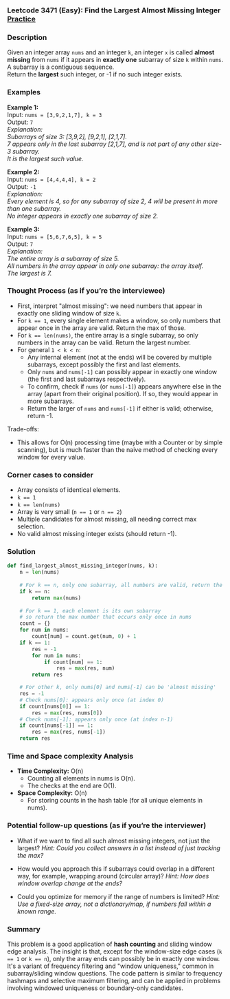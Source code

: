 ### Leetcode 3471 (Easy): Find the Largest Almost Missing Integer [Practice](https://leetcode.com/problems/find-the-largest-almost-missing-integer)

### Description  
Given an integer array `nums` and an integer `k`, an integer `x` is called **almost missing** from `nums` if it appears in **exactly one** subarray of size `k` within `nums`. A subarray is a contiguous sequence.  
Return the **largest** such integer, or -1 if no such integer exists.

### Examples  

**Example 1:**  
Input: `nums = [3,9,2,1,7], k = 3`  
Output: `7`  
*Explanation:  
Subarrays of size 3: [3,9,2], [9,2,1], [2,1,7].  
7 appears only in the last subarray [2,1,7], and is not part of any other size-3 subarray.  
It is the largest such value.*

**Example 2:**  
Input: `nums = [4,4,4,4], k = 2`  
Output: `-1`  
*Explanation:  
Every element is 4, so for any subarray of size 2, 4 will be present in more than one subarray.  
No integer appears in exactly one subarray of size 2.*

**Example 3:**  
Input: `nums = [5,6,7,6,5], k = 5`  
Output: `7`  
*Explanation:  
The entire array is a subarray of size 5.  
All numbers in the array appear in only one subarray: the array itself.  
The largest is 7.*

### Thought Process (as if you’re the interviewee)  

- First, interpret "almost missing": we need numbers that appear in exactly one sliding window of size `k`.
- For `k == 1`, every single element makes a window, so only numbers that appear once in the array are valid. Return the max of those.
- For `k == len(nums)`, the entire array is a single subarray, so only numbers in the array can be valid. Return the largest number.
- For general `1 < k < n`:
    - Any internal element (not at the ends) will be covered by multiple subarrays, except possibly the first and last elements.
    - Only `nums` and `nums[-1]` can possibly appear in exactly one window (the first and last subarrays respectively).
    - To confirm, check if `nums` (or `nums[-1]`) appears anywhere else in the array (apart from their original position). If so, they would appear in more subarrays.
    - Return the larger of `nums` and `nums[-1]` if either is valid; otherwise, return -1.

Trade-offs:
- This allows for O(n) processing time (maybe with a Counter or by simple scanning), but is much faster than the naive method of checking every window for every value.

### Corner cases to consider  
- Array consists of identical elements.
- `k == 1`
- `k == len(nums)`
- Array is very small (`n == 1` or `n == 2`)
- Multiple candidates for almost missing, all needing correct max selection.
- No valid almost missing integer exists (should return -1).

### Solution

```python
def find_largest_almost_missing_integer(nums, k):
    n = len(nums)
    
    # For k == n, only one subarray, all numbers are valid, return the max
    if k == n:
        return max(nums)
    
    # For k == 1, each element is its own subarray
    # so return the max number that occurs only once in nums
    count = {}
    for num in nums:
        count[num] = count.get(num, 0) + 1
    if k == 1:
        res = -1
        for num in nums:
            if count[num] == 1:
                res = max(res, num)
        return res

    # For other k, only nums[0] and nums[-1] can be 'almost missing'
    res = -1
    # Check nums[0]: appears only once (at index 0)
    if count[nums[0]] == 1:
        res = max(res, nums[0])
    # Check nums[-1]: appears only once (at index n-1)
    if count[nums[-1]] == 1:
        res = max(res, nums[-1])
    return res
```

### Time and Space complexity Analysis  

- **Time Complexity:** O(n)
  - Counting all elements in nums is O(n).
  - The checks at the end are O(1).
- **Space Complexity:** O(n)
  - For storing counts in the hash table (for all unique elements in nums).

### Potential follow-up questions (as if you’re the interviewer)  

- What if we want to find all such almost missing integers, not just the largest?
  *Hint: Could you collect answers in a list instead of just tracking the max?*

- How would you approach this if subarrays could overlap in a different way, for example, wrapping around (circular array)?
  *Hint: How does window overlap change at the ends?*

- Could you optimize for memory if the range of numbers is limited?
  *Hint: Use a fixed-size array, not a dictionary/map, if numbers fall within a known range.*

### Summary
This problem is a good application of **hash counting** and sliding window edge analysis. The insight is that, except for the window-size edge cases (`k == 1` or `k == n`), only the array ends can possibly be in exactly one window. It's a variant of frequency filtering and "window uniqueness," common in subarray/sliding window questions. The code pattern is similar to frequency hashmaps and selective maximum filtering, and can be applied in problems involving windowed uniqueness or boundary-only candidates.